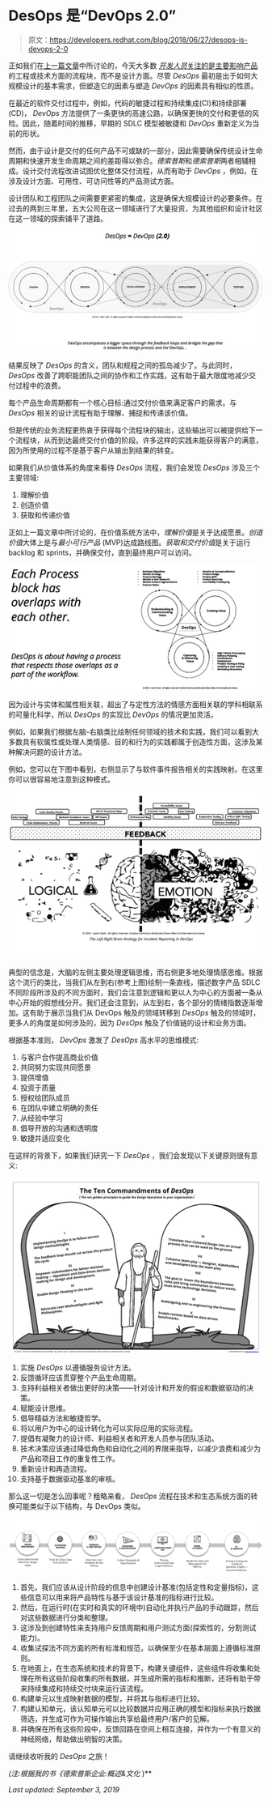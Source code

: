 # DesOps 是“DevOps 2.0”

> 原文：<https://developers.redhat.com/blog/2018/06/27/desops-is-devops-2-0>

正如我们在[上一篇文章](https://developers.redhat.com/blog/2018/06/22/desops-the-next-wave-in-design/)中所讨论的，今天大多数 [*开发人员*关注的是主要影响产品](https://developers.redhat.com/topics/devops/)的工程或技术方面的流程块，而不是设计方面。尽管 *DesOps* 最初是出于如何大规模设计的基本需求，但塑造它的因素与塑造 *DevOps* 的因素具有相似的性质。

在最近的软件交付过程中，例如，代码的敏捷过程和持续集成(CI)和持续部署(CD)， *DevOps* 方法提供了一条更快的高速公路，以确保更快的交付和更低的风险。因此，随着时间的推移，早期的 SDLC 模型被敏捷和 *DevOps* 重新定义为当前的形状。

然而，由于设计是交付的任何产品不可或缺的一部分，因此需要确保传统设计生命周期和快速开发生命周期之间的差距得以弥合。*德索普斯*和*德索普斯*两者相辅相成。设计交付流程改进试图优化整体交付流程，从而有助于 *DevOps* ，例如，在涉及设计方面、可用性、可访问性等的产品测试方面。

设计团队和工程团队之间需要更紧密的集成，这是确保大规模设计的必要条件。在过去的两到三年里，五大公司在这一领域进行了大量投资，为其他组织和设计社区在这一领域的探索铺平了道路。

![DesOps = DevOps 2.0](img/e2dcfb347ca01cf06394ca20fbeee79f.png)

结果反映了 *DesOps* 的含义，团队和规程之间的孤岛减少了。与此同时， *DesOps* 改善了跨职能团队之间的协作和工作实践，这有助于最大限度地减少交付过程中的浪费。

每个产品生命周期都有一个核心目标:通过交付价值来满足客户的需求。与 *DesOps* 相关的设计流程有助于理解、捕捉和传递该价值。

但是传统的业务流程更热衷于获得每个流程块的输出，这些输出可以被提供给下一个流程块，从而到达最终交付价值的阶段。许多这样的实践未能获得客户的满意，因为所使用的过程不是基于客户从输出到结果的转变。

如果我们从价值体系的角度来看待 *DesOps* 流程，我们会发现 *DesOps* 涉及三个主要领域:

1.  理解价值
2.  创造价值
3.  获取和传递价值

正如上一篇文章中所讨论的，在价值系统方法中，*理解价值*是关于达成愿景。*创造价值*大体上是与*最小可行产品* (MVP)达成路线图。*获取和交付价值*是关于运行 backlog 和 sprints，并确保交付，直到最终用户可以访问。

![](img/1cd6bf4d1efe25e40a694a769040df8f.png)

因为设计与实体和属性相关联，超出了与定性方法的情感方面相关联的学科相联系的可量化科学，所以 *DesOps* 的实现比 *DevOps* 的情况更加灵活。

例如，如果我们根据左脑-右脑类比绘制任何领域的技术和实践，我们可以看到大多数具有软属性或处理人类情感、目的和行为的实践都属于创造性方面，这涉及某种解决问题的设计方法。

例如，您可以在下图中看到，右侧显示了与软件事件报告相关的实践映射。在这里你可以很容易地注意到这种模式。

![](img/58649159ac95adc32d6176528a150b57.png)

典型的信念是，大脑的左侧主要处理逻辑思维，而右侧更多地处理情感思维。根据这个流行的类比，当我们从左到右(参考上图)绘制一条直线，描述数字产品 SDLC 不同阶段所涉及的不同方面时，我们会注意到逻辑和更以人为中心的方面被一条从中心开始的假想线分开。我们还会注意到，从左到右，各个部分的情绪指数逐渐增加。这有助于展示当我们从 DevOps 触及的领域转移到 *DesOps* 触及的领域时，更多人的角度是如何涉及的，因为 *DesOps* 触及了价值链的设计和业务方面。

根据基本准则， *DevOps* 激发了 *DesOps* 高水平的思维模式:

1.  与客户合作提高商业价值
2.  共同努力实现共同愿景
3.  提供增值
4.  投资于质量
5.  授权给团队成员
6.  在团队中建立明确的责任
7.  从经验中学习
8.  倡导开放的沟通和透明度
9.  敏捷并适应变化

在这样的背景下，如果我们研究一下 *DesOps* ，我们会发现以下关键原则很有意义:

![](img/fe72376ca49cd0349697bd49e9c1914e.png)

1.  实施 *DesOps* 以遵循服务设计方法。
2.  反馈循环应该贯穿整个产品生命周期。
3.  支持利益相关者做出更好的决策——针对设计和开发的假设和数据驱动的决策。
4.  赋能设计思维。
5.  倡导精益方法和敏捷哲学。
6.  将以用户为中心的设计转化为可以实际应用的实际流程。
7.  提倡有凝聚力的设计师、利益相关者和开发人员参与团队活动。
8.  技术决策应该通过降低角色和自动化之间的界限来指导，以减少浪费和减少为产品和项目工作的重复性工作。
9.  重新设计和再造流程。
10.  支持基于数据驱动基准的审核。

那么这一切是怎么回事呢？粗略来看， *DesOps* 流程在技术和生态系统方面的转换可能类似于以下结构，与 DevOps 类似。

![](img/9c4657eaf9a789a19f6f2d6ea4b1e477.png)

1.  首先，我们应该从设计阶段的信息中创建设计基准(包括定性和定量指标)，这些信息可以用来将产品特性与基于该设计基准的指标进行比较。
2.  然后，在运行时(在实时和真实的环境中)自动化并执行产品的手动跟踪，然后对这些数据进行分类和整理。
3.  这涉及到创建特性来支持用户反馈周期和用户测试方面(探索性的，分割测试能力)。
4.  收集试探法不同方面的所有标准和规范，以确保至少在基本层面上遵循标准原则。
5.  在地面上，在生态系统和技术的背景下，构建关键组件，这些组件将收集和处理在所有这些阶段收集的所有数据，并生成所需的指标和推断，还将有助于带来持续集成和持续交付块来运行该流程。
6.  构建单元以生成映射数据的模型，并将其与指标进行比较。
7.  构建认知单元，该认知单元可以比较数据并应用正确的模型和指标来执行数据筛选，并生成可作为可操作输出共享给最终用户/客户的见解。
8.  并确保在所有这些阶段中，反馈回路在空间上相互连接，并作为一个有意义的神经网络，帮助做出明智的决策。

请继续收听我的 *DesOps* 之旅！

**(注:根据我的书*《德索普斯企业:概述&文化* )**

*Last updated: September 3, 2019*